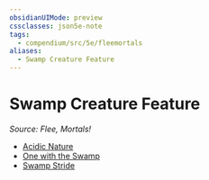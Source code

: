 ```yaml
---
obsidianUIMode: preview
cssclasses: json5e-note
tags:
  - compendium/src/5e/fleemortals
aliases:
  - Swamp Creature Feature
---
```

# Swamp Creature Feature
*Source: Flee, Mortals!* 

- [Acidic Nature](2-Mechanics/CLI/optional-features/acidic-nature-fleemortals.md)
- [One with the Swamp](2-Mechanics/CLI/optional-features/one-with-the-swamp-fleemortals.md)
- [Swamp Stride](2-Mechanics/CLI/optional-features/swamp-stride-fleemortals.md)